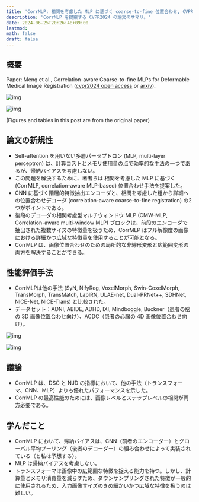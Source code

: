 ```yaml
---
title: 'CorrMLP: 相関を考慮した MLP に基づく coarse-to-fine 位置合わせ, CVPR2024'
description: 'CorrMLP を提案する CVPR2024 の論文のサマリ。'
date: 2024-06-25T20:26:48+09:00
lastmod: 
math: false
draft: false
---
```


## 概要

Paper: Meng et al., Correlation-aware Coarse-to-fine MLPs for Deformable Medical Image Registration ([cvpr2024 open access](https://openaccess.thecvf.com/content/CVPR2024/papers/Meng_Correlation-aware_Coarse-to-fine_MLPs_for_Deformable_Medical_Image_Registration_CVPR_2024_paper.pdf) or [arxiv](https://arxiv.org/abs/2406.00123)).

![img](https://img.tsuji.tech/corrmlp-cvpr2024-0.jpg)

![img](https://img.tsuji.tech/corrmlp-cvpr2024-1.jpg)

(Figures and tables in this post are from the original paper)

## 論文の新規性

* Self-attention を用いない多層パーセプトロン (MLP, multi-layer perceptron) は、計算コストとメモリ使用量の点で効率的な手法の一つであるが、帰納バイアスを考慮しない。
* この問題を解決するために、著者らは 相関を考慮した MLP に基づく (CorrMLP, correlation-aware MLP-based) 位置合わせ手法を提案した。
* CNN に基づく階層的特徴抽出エンコーダと、相関を考慮した粗から詳細への位置合わせデコーダ  (correlation-aware coarse-to-fine registration) の2つがポイントである。
* 後段のデコーダの相関考慮型マルチウィンドウ MLP (CMW-MLP, Correlation-aware multi-window MLP) ブロックは、前段のエンコーダで抽出された複数サイズの特徴量を扱うため、CorrMLP はフル解像度の画像における詳細かつ広域な特徴量を使用することが可能となる。
* CorrMLP は、画像位置合わせのための局所的な非線形変形と広範囲変形の両方を解決することができる。

## 性能評価手法

* CorrMLPは他の手法 (SyN, NifyReg, VoxelMorph, Swin-CoxelMorph, TransMorph, TransMatch, LapIRN, ULAE-net, Dual-PRNet++, SDHNet, NICE-Net, NICE-Trans) と比較された。
* データセット：ADNI, ABIDE, ADHD, IXI, Mindboggle, Buckner（患者の脳の 3D 画像位置合わせ向け）、ACDC（患者の心臓の 4D 画像位置合わせ向け）。

![img](https://img.tsuji.tech/corrmlp-cvpr2024-2.jpg)

![img](https://img.tsuji.tech/corrmlp-cvpr2024-3.jpg)

## 議論

* CorrMLP は、DSC と NJD の指標において、他の手法（トランスフォーマ、CNN、MLP）よりも優れたパフォーマンスを示した。
* CorrMLP の最高性能のためには、画像レベルとステップレベルの相関が両方必要である。

## 学んだこと

* CorrMLP において、帰納バイアスは、CNN（前者のエンコーダー）とグローバル平均プーリング（後者のデコーダー）の組み合わせによって実装されている（と私は予想する）。
* MLP は帰納バイアスを考慮しない。
* トランスフォーマは画像中の広範囲な特徴を捉える能力を持つ。しかし、計算量とメモリ消費量を減らすため、ダウンサンプリングされた特徴が一般的に使用されるため、入力画像サイズのきめ細かいかつ広域な特徴を扱うのは難しい。
